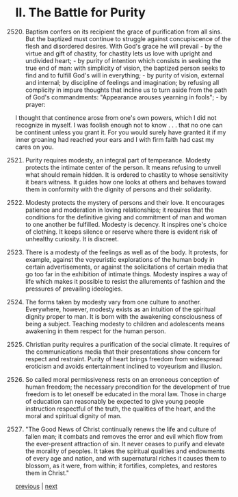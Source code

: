 # II. The Battle for Purity

2520. Baptism confers on its recipient the grace of purification from all sins. But the baptized must continue to struggle against concupiscence of the flesh and disordered desires. With God's grace he will prevail - by the virtue and gift of chastity, for chastity lets us love with upright and undivided heart; - by purity of intention which consists in seeking the true end of man: with simplicity of vision, the baptized person seeks to find and to fulfill God's will in everything; - by purity of vision, external and internal; by discipline of feelings and imagination; by refusing all complicity in impure thoughts that incline us to turn aside from the path of God's commandments: "Appearance arouses yearning in fools"; - by prayer:

I thought that continence arose from one's own powers, which I did not recognize in myself. I was foolish enough not to know . . . that no one can be continent unless you grant it. For you would surely have granted it if my inner groaning had reached your ears and I with firm faith had cast my cares on you.

2521. Purity requires modesty, an integral part of temperance. Modesty protects the intimate center of the person. It means refusing to unveil what should remain hidden. It is ordered to chastity to whose sensitivity it bears witness. It guides how one looks at others and behaves toward them in conformity with the dignity of persons and their solidarity.

2522. Modesty protects the mystery of persons and their love. It encourages patience and moderation in loving relationships; it requires that the conditions for the definitive giving and commitment of man and woman to one another be fulfilled. Modesty is decency. It inspires one's choice of clothing. It keeps silence or reserve where there is evident risk of unhealthy curiosity. It is discreet.

2523. There is a modesty of the feelings as well as of the body. It protests, for example, against the voyeuristic explorations of the human body in certain advertisements, or against the solicitations of certain media that go too far in the exhibition of intimate things. Modesty inspires a way of life which makes it possible to resist the allurements of fashion and the pressures of prevailing ideologies.

2524. The forms taken by modesty vary from one culture to another. Everywhere, however, modesty exists as an intuition of the spiritual dignity proper to man. It is born with the awakening consciousness of being a subject. Teaching modesty to children and adolescents means awakening in them respect for the human person.

2525. Christian purity requires a purification of the social climate. It requires of the communications media that their presentations show concern for respect and restraint. Purity of heart brings freedom from widespread eroticism and avoids entertainment inclined to voyeurism and illusion.

2526. So called moral permissiveness rests on an erroneous conception of human freedom; the necessary precondition for the development of true freedom is to let oneself be educated in the moral law. Those in charge of education can reasonably be expected to give young people instruction respectful of the truth, the qualities of the heart, and the moral and spiritual dignity of man.

2527. "The Good News of Christ continually renews the life and culture of fallen man; it combats and removes the error and evil which flow from the ever-present attraction of sin. It never ceases to purify and elevate the morality of peoples. It takes the spiritual qualities and endowments of every age and nation, and with supernatural riches it causes them to blossom, as it were, from within; it fortifies, completes, and restores them in Christ."

[previous](https://github.com/Tenari/non-fiction/blob/master/catechism/__P8Q.md) | [next](https://github.com/Tenari/non-fiction/blob/master/catechism/__P8S.md)